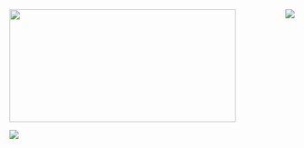 
<img src=https://user-images.githubusercontent.com/91285129/180361388-c308f65a-bf4a-4a46-9b4b-4d8fc0ddb48f.gif width="400" height="200">
<img src=https://user-images.githubusercontent.com/91285129/180357574-e537887b-4acc-4f9a-9b6c-2edbfe5ae01d.gif align="right">



<a href="[https://blog.naver.com/kge5087 url]" target="_blank"><img src="https://img.shields.io/badge/NAVER BLOG-03C75A?style=flat-square&logo=[4. BLOG]&logoColor=white"/></a>
